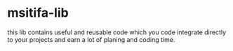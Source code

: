# msitifa-lib
this lib contains useful and reusable code which you code integrate directly to your projects and earn a lot of planing and coding time.
